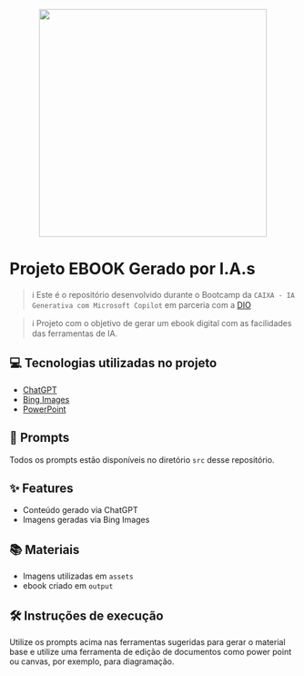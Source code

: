 <p align="center">
<img 
    src="./assets/cove.png"
    width="400"  
/>
</p>

# Projeto EBOOK Gerado por I.A.s


> ℹ️ Este é o repositório desenvolvido durante o Bootcamp da `CAIXA - IA Generativa com Microsoft Copilot` em parceria com a [DIO](https://dio.me)

> ℹ️ Projeto com o objetivo de gerar um ebook digital com as facilidades das ferramentas de IA. 

## 💻 Tecnologias utilizadas no projeto

- [ChatGPT](https://chat.openai.com/) 
- [Bing Images](https://www.bing.com/images/create?cc=br)
- [PowerPoint](https://www.microsoft.com/en/microsoft-365/powerpoint)

## 🧠 Prompts

Todos os prompts estão disponíveis no diretório `src` desse repositório.


## ✨ Features

- Conteúdo gerado via ChatGPT
- Imagens geradas via Bing Images

## 📚 Materiais

- Imagens utilizadas em `assets`
- ebook criado em `output`

## 🛠️ Instruções de execução

Utilize os prompts acima nas ferramentas sugeridas para gerar o material base e utilize uma ferramenta de edição de documentos como power point ou canvas, por exemplo, para diagramação.

